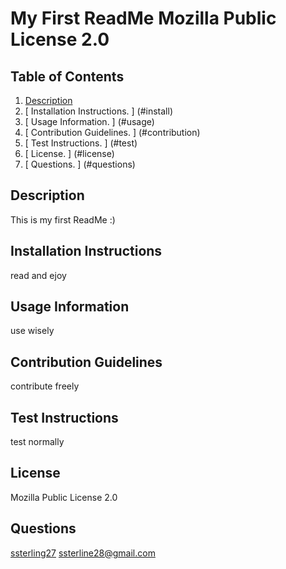 # My First ReadMe Mozilla Public License 2.0

  ## Table of Contents

  1. <a href="#desc">Description</a>
  2. [ Installation Instructions. ] (#install)
  3. [ Usage Information. ] (#usage)
  4. [ Contribution Guidelines. ] (#contribution)
  5. [ Test Instructions. ] (#test)
  6. [ License. ] (#license)
  7. [ Questions. ] (#questions)

  ## <a name="desc">Description</a>

  This is my first ReadMe :)
  <a name="insall"></a>
  ## Installation Instructions

  read and ejoy
  <a name="usage"></a>
  ## Usage Information
  
  use wisely
  <a name="contribution"></a>
  ## Contribution Guidelines

  contribute freely
  <a name="test"></a>
  ## Test Instructions

  test normally
  <a name="license"></a>
  ## License

  Mozilla Public License 2.0
  <a name="questions"></a>
  ## Questions

  <a href='https://github.com/ssterling27'>ssterling27</a>
  ssterline28@gmail.com
  
